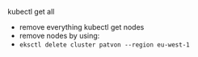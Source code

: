 kubectl get all
- remove everything 
kubectl get nodes
- remove nodes by using:
- `eksctl delete cluster patvon --region eu-west-1`